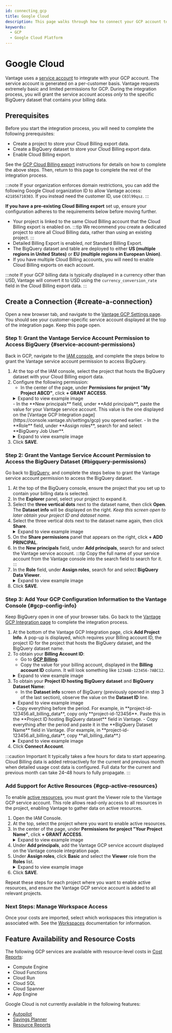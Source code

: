 ```yaml
---
id: connecting_gcp
title: Google Cloud
description: This page walks through how to connect your GCP account to Vantage.
keywords:
  - GCP
  - Google Cloud Platform
---
```


# Google Cloud

Vantage uses a [service account](https://cloud.google.com/iam/docs/service-accounts) to integrate with your GCP account. The service account is generated on a per-customer basis. Vantage requests extremely basic and limited permissions for GCP. During the integration process, you will grant the service account access _only_ to the specific BigQuery dataset that contains your billing data.

## Prerequisites

Before you start the integration process, you will need to complete the following prerequisites:

- Create a project to store your Cloud Billing export data.
- Create a BigQuery dataset to store your Cloud Billing export data.
- Enable Cloud Billing export.

See the [GCP Cloud Billing export](/enabling_gcp_billing_export/) instructions for details on how to complete the above steps. Then, return to this page to complete the rest of the integration process.

:::note
If your organization enforces domain restrictions, you can add the following Google Cloud organization ID to allow Vantage access: `421856710303`. If you instead need the customer ID, use `C03l99qsz`.
:::

**If you have a pre-existing Cloud Billing export** set up, ensure your configuration adheres to the requirements below before moving further.

- Your project is linked to the same Cloud Billing account that the Cloud Billing export is enabled on.
  :::tip
  We recommend you create a dedicated project to store all Cloud Billing data, rather than using an existing project.
  :::
- Detailed Billing Export is enabled, _not_ Standard Billing Export.
- The BigQuery dataset and table are deployed to either **US (multiple regions in United States)** or **EU (multiple regions in European Union)**.
- If you have multiple Cloud Billing accounts, you will need to enable Cloud Billing exports on each account.

:::note
If your GCP billing data is typically displayed in a currency other than USD, Vantage will convert it to USD using the `currency_conversion_rate` field in the Cloud Billing export data.
:::

## Create a Connection {#create-a-connection}

Open a new browser tab, and navigate to the [Vantage GCP Settings page](https://console.vantage.sh/settings/gcp). You should see your customer-specific service account displayed at the top of the integration page. Keep this page open.

### Step 1: Grant the Vantage Service Account Permission to Access BigQuery {#service-account-permissions}

Back in GCP, navigate to the [IAM console](https://console.cloud.google.com/iam-admin/iam), and complete the steps below to grant the Vantage service account permission to access BigQuery.

1. At the top of the IAM console, select the project that hosts the BigQuery dataset with your Cloud Billing export data.
2. Configure the following permission:
   - In the center of the page, under **Permissions for project "My Project ABCD"**, click **+ GRANT ACCESS**.
   <details><summary>Expand to view example image</summary>
   <div>
   <img alt="GCP project permissions menu" width="80%" src="/img/connect-gcp/gcp-project-permissions-menu.png"/> </div>
   </details>
   - In the **New principals** field, under **Add principals**, paste the value for your Vantage service account. This value is the one displayed on the [Vantage GCP Integration page](https://console.vantage.sh/settings/gcp) you opened earlier.
   - In the **Role** field, under **Assign roles**, search for and select **BigQuery Job User**.
   <details><summary>Expand to view example image</summary>
   <div>
   <img alt="Grant GCP project access" width="80%" src="/img/connect-gcp/gcp-grant-project-access.png"/> </div>
   </details>
3. Click **SAVE**.

### Step 2: Grant the Vantage Service Account Permission to Access the BigQuery Dataset {#bigquery-permissions}

Go back to [BigQuery](https://console.cloud.google.com/bigquery), and complete the steps below to grant the Vantage service account permission to access the BigQuery dataset.

1. At the top of the BigQuery console, ensure the project that you set up to contain your billing data is selected.
2. In the **Explorer** panel, select your project to expand it.
3. Select the **three vertical dots** next to the dataset name, then click **Open**. The **Dataset info** will be displayed on the right. _Keep this screen open to later obtain your project ID and dataset name._
4. Select the three vertical dots next to the dataset name again, then click **Share**.
   <details><summary>Expand to view example image</summary>
   <div>
   <img alt="BigQuery share dataset menu" width="80%" src="/img/connect-gcp/gcp-share-dataset.png"/> </div>
   <p>In this example, <strong>project-id-123456</strong> is the project and <strong>all_billing_data</strong> is the dataset.</p>
   </details>
5. On the **Share permissions** panel that appears on the right, click **+ ADD PRINCIPAL**.
6. In the **New principals** field, under **Add principals**, search for and select the Vantage service account.
   :::tip
   Copy the full name of your service account from the Vantage console into the search field to search for it.
   :::
7. In the **Role** field, under **Assign roles**, search for and select **BigQuery Data Viewer**.
   <details><summary>Expand to view example image</summary>
   <div>
   <img alt="Grant BigQuery dataset access" width="80%" src="/img/connect-gcp/gcp-grant-dataset-access.png"/> </div>
   </details>
8. Click **SAVE**.

### Step 3: Add Your GCP Configuration Information to the Vantage Console {#gcp-config-info}

Keep BigQuery open in one of your browser tabs. Go back to the [Vantage GCP Integration page](https://console.vantage.sh/settings/gcp) to complete the integration process.

1. At the bottom of the Vantage GCP Integration page, click **Add Project Info**. A pop-up is displayed, which requires your Billing account ID, the project ID for the project that hosts the BigQuery dataset, and the BigQuery dataset name.
2. To obtain your **Billing Account ID**:
   - Go to [**GCP Billing**](https://console.cloud.google.com/billing).
   - Copy the value for your billing account, displayed in the **Billing account ID** column. It will look something like `1234AB-123456-7ABC12`.
   <details><summary>Expand to view example image</summary>
   <div>
   <img alt="GCP Billing account ID screen" width="80%" src="/img/connect-gcp/gcp-billing-account-id.png"/> </div>
   </details>
3. To obtain your **Project ID hosting BigQuery dataset** and **BigQuery Dataset Name**:
   - In the **Dataset info** screen of BigQuery (previously opened in step 3 of the last section), observe the value on the **Dataset ID** line.
   <details><summary>Expand to view example image</summary>
   <div>
   <img alt="BigQuery dataset details" width="80%" src="/img/connect-gcp/gcp-dataset-id.png"/> </div>
   </details>
   - Copy everything before the period. For example, in **project-id-123456.all_billing_data**, copy only **project-id-123456**. Paste this in the **Project ID hosting BigQuery dataset** field in Vantage.
   - Copy everything after the period and paste it in the **BigQuery Dataset Name** field in Vantage. (For example, in **project-id-123456.all_billing_data**, copy **all_billing_data**.)
   <details><summary>Expand to view example image</summary>
   <div>
   <img alt="Vantage console configuration" width="80%" src="/img/connect-gcp/gcp-vantage-console.png"/> </div>
   </details>
4. Click **Connect Account**.

:::caution Important
It typically takes a few hours for data to start appearing. Cloud Billing data is added retroactively for the current and previous month when detailed usage cost data is configured. Full data for the current and previous month can take 24–48 hours to fully propagate.
:::

### Add Support for Active Resources {#gcp-active-resources}

To enable [active resources](/active_resources), you must grant the Viewer role to the Vantage GCP service account. This role allows read-only access to all resources in the project, enabling Vantage to gather data on active resources.

1. Open the IAM Console.
2. At the top, select the project where you want to enable active resources.
3. In the center of the page, under **Permissions for project "Your Project Name"**, click **+ GRANT ACCESS**.
   <details><summary>Expand to view example image</summary>
   <div>
   <img alt="Add permissions for project" width="80%" src="/img/connect-gcp/active-resources-1.png"/> </div>
   </details>
4. Under **Add principals**, add the Vantage GCP service account displayed on the Vantage console integration page.
5. Under **Assign roles**, click **Basic** and select the **Viewer** role from the **Roles** list. 
   <details><summary>Expand to view example image</summary>
   <div>
   <img alt="Add viewer role for service account" width="80%" src="/img/connect-gcp/active-resources-2.png"/> </div>
   </details>
6. Click **SAVE**.

Repeat these steps for each project where you want to enable active resources, and ensure the Vantage GCP service account is added to all relevant projects.

### Next Steps: Manage Workspace Access

Once your costs are imported, select which workspaces this integration is associated with. See the [Workspaces](/workspaces#integration-workspace) documentation for information.

## Feature Availability and Resource Costs

The following GCP services are available with resource-level costs in [Cost Reports](/cost_reports):

- Compute Engine
- Cloud Functions
- Cloud Run
- Cloud SQL
- Cloud Spanner
- App Engine

Google Cloud is not currently available in the following features:

- [Autopilot](/autopilot)
- [Savings Planner](/savings_planner)
- [Resource Reports](/active_resources)
